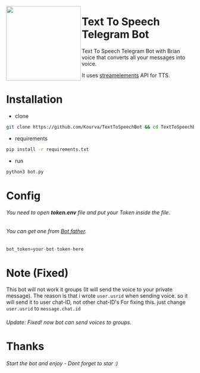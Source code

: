 <p>
  <img align="left" src="https://user-images.githubusercontent.com/118578799/218861497-1cea9c68-dba7-4ac0-9834-4191070aeaf6.png" width=200 heigth=200/>
  <h1> Text To Speech Telegram Bot </h1>
  <p> Text To Speech Telegram Bot with Brian voice that converts all your messages into voice.</p>
  <p> It uses <a href="https://streamelements.com">streamelements</a> API for TTS.</p>
</p>

# Installation
+ clone
```bash
git clone https://github.com/Kourva/TextToSpeechBot && cd TextToSpeechBot
```
+ requirements
```bash
pip install -r requirements.txt
```
+ run
```bash
python3 bot.py
```

# Config
###### You need to open **token.env** file and put your Token inside the file.
###### You can get one from [Bot father](https://t.me/botfather).
```python
bot_token=your-bot-token-here
```

# Note (**Fixed**)
This bot will not work it groups (It will send the voice to your private message).
The reason is that i wrote `user.usrid` when sending voice. so it will send it to user chat-ID, not other chat-ID's
For fixing this. just change `user.usrid` to `message.chat.id`
###### Update: Fixed! now bot can send voices to groups.


# Thanks
###### Start the bot and enjoy - Dont forget to star :)
